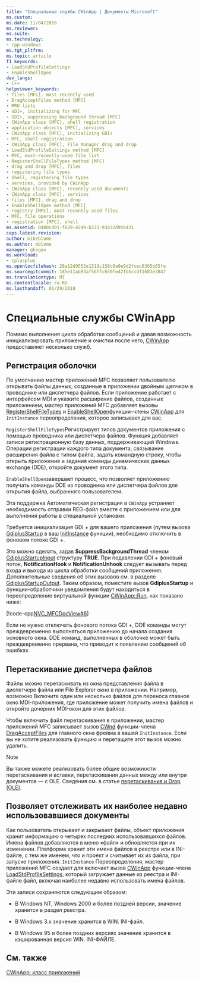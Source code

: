 ```yaml
---
title: "Специальные службы CWinApp | Документы Microsoft"
ms.custom: 
ms.date: 11/04/2016
ms.reviewer: 
ms.suite: 
ms.technology:
- cpp-windows
ms.tgt_pltfrm: 
ms.topic: article
f1_keywords:
- LoadStdProfileSettings
- EnableShellOpen
dev_langs:
- C++
helpviewer_keywords:
- files [MFC], most recently used
- DragAcceptFiles method [MFC]
- MRU lists
- GDI+, initializing for MFC
- GDI+, suppressing background thread [MFC]
- CWinApp class [MFC], shell registration
- application objects [MFC], services
- CWinApp class [MFC], initializing GDI+
- MFC, shell registration
- CWinApp class [MFC], File Manager drag and drop
- LoadStdProfileSettings method [MFC]
- MFC, most-recently-used file list
- RegisterShellFileTypes method [MFC]
- drag and drop [MFC], files
- registering file types
- Shell, registering file types
- services, provided by CWinApp
- CWinApp class [MFC], recently used documents
- CWinApp class [MFC], services
- files [MFC], drag and drop
- EnableShellOpen method [MFC]
- registry [MFC], most recently used files
- MFC, file operations
- registration [MFC], shell
ms.assetid: 0480cd01-f629-4249-b221-93432d95b431
caps.latest.revision: 
author: mikeblome
ms.author: mblome
manager: ghogen
ms.workload:
- cplusplus
ms.openlocfilehash: 28a12d9553e1519c158c0a0e9d2fcec6365b65fe
ms.sourcegitcommit: 185e11ab93af56ffc650fe42fb5ccdf1683e3847
ms.translationtype: MT
ms.contentlocale: ru-RU
ms.lasthandoff: 01/29/2018
---
```

# <a name="special-cwinapp-services"></a>Специальные службы CWinApp
Помимо выполнения цикла обработки сообщений и давая возможность инициализировать приложение и очистки после него, [CWinApp](../mfc/reference/cwinapp-class.md) предоставляет несколько служб.  
  
##  <a name="_core_shell_registration"></a>Регистрация оболочки  
 По умолчанию мастер приложений MFC позволяет пользователю открывать файлы данных, созданные в приложении двойным щелчком в проводнике или диспетчера файлов. Если приложение работает с интерфейсом MDI и укажите расширение файлов, созданных приложением, мастер приложений MFC добавляет вызовы [RegisterShellFileTypes](../mfc/reference/cwinapp-class.md#registershellfiletypes) и [EnableShellOpen](../mfc/reference/cwinapp-class.md#enableshellopen)функции-члены [CWinApp](../mfc/reference/cwinapp-class.md) для `InitInstance` переопределения, которое записывает для вас.  
  
 `RegisterShellFileTypes`Регистрирует типов документов приложения с помощью проводника или диспетчера файлов. Функция добавляет записи регистрационную базу данных, поддерживающий Windows. Операции регистрации каждого типа документа, связывание расширения файла с типом файла, задать командную строку, чтобы открыть приложение и задания команды динамических данных exchange (DDE), откройте документ этого типа.  
  
 `EnableShellOpen`завершает процесс, что позволяет приложению получать команды DDE из проводника или диспетчера файлов для открытия файла, выбранного пользователем.  
  
 Эта поддержка Автоматическая регистрация в `CWinApp` устраняет необходимость отправки REG-файл вместе с приложением или для выполнения работы в специальной установки.  
  
 Требуется инициализация GDI + для вашего приложения (путем вызова [GdiplusStartup](https://msdn.microsoft.com/library/ms534077) в ваш [InitInstance](../mfc/reference/cwinapp-class.md#initinstance) функции), необходимо отключить в фоновом потоке GDI +.  
  
 Это можно сделать, задав **SuppressBackgroundThread** членом [GdiplusStartupInput](https://msdn.microsoft.com/library/ms534067) структуру **TRUE**. При подавлении GDI + фоновый поток, **NotificationHook** и **NotificationUnhook** следует вызывать перед входа и выхода из цикла обработки сообщений приложения. Дополнительные сведения об этих вызовов см. в разделе [GdiplusStartupOutput](https://msdn.microsoft.com/library/ms534068). Таким образом, поместите вызов **GdiplusStartup** и функции-обработчики уведомления будут находиться в переопределение виртуальной функции [CWinApp::Run](../mfc/reference/cwinapp-class.md#run), как показано ниже:  
  
 [!code-cpp[NVC_MFCDocView#6](../mfc/codesnippet/cpp/special-cwinapp-services_1.cpp)]  
  
 Если не нужно отключать фонового потока GDI +, DDE команды могут преждевременно выполняться приложению до начала создания основного окна. DDE команд, выполненных в оболочке может быть преждевременно прервана, что приводит к появлению сообщений об ошибках.  
  
##  <a name="_core_file_manager_drag_and_drop"></a>Перетаскивание диспетчера файлов  
 Файлы можно перетаскивать из окна представления файла в диспетчере файла или File Explorer окно в приложении. Например, возможно Включите один или несколько файлов для переноса главное окно MDI-приложения, где приложение может получить имена файлов и откройте дочерних MDI-окон для этих файлов.  
  
 Чтобы включить файл перетаскивания в приложении, мастер приложений MFC записывает вызов [CWnd](../mfc/reference/cwnd-class.md) функции-члена [DragAcceptFiles](../mfc/reference/cwnd-class.md#dragacceptfiles) для главного окна фрейма в вашей `InitInstance`. Если вы не хотите реализовать функцию и перетащите этот вызов можно удалить.  
  
> [!NOTE]
>  Вы также можете реализовать более общие возможности перетаскивания и вставки, перетаскивания данных между или внутри документов — с OLE. Сведения см. в статье [перетаскивания и Drop (OLE)](../mfc/drag-and-drop-ole.md).  
  
##  <a name="_core_keeping_track_of_the_most_recently_used_documents"></a>Позволяет отслеживать их наиболее недавно использовавшиеся документы  
 Как пользователь открывает и закрывает файлы, объект приложения хранит информацию о четырех последних использовавшихся файлов. Имена файлов добавляются в меню «файл» и обновляется при их изменении. Платформа хранит эти имена файлов в реестре или в INI-файле, с тем же именем, что и проект и считывает их из файла, при запуске приложения. `InitInstance` Переопределения, мастер приложений MFC создает для включает вызов [CWinApp](../mfc/reference/cwinapp-class.md) функции-члена [LoadStdProfileSettings](../mfc/reference/cwinapp-class.md#loadstdprofilesettings), который загружает данные из реестра и INI-файле файл, включая наиболее недавно использовать имена файлов.  
  
 Эти записи сохраняются следующим образом:  
  
-   В Windows NT, Windows 2000 и более поздней версии, значение хранится в раздел реестра.  
  
-   В Windows 3.x значение хранится в WIN. INI-файл.  
  
-   В Windows 95 и более поздних версиях значение хранится в кэшированная версия WIN. INI-ФАЙЛЕ.  
  
## <a name="see-also"></a>См. также  
 [CWinApp: класс приложений](../mfc/cwinapp-the-application-class.md)